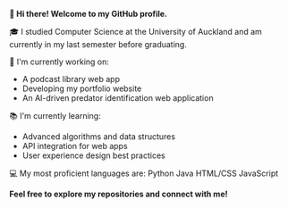 **👋 Hi there! Welcome to my GitHub profile.**

🎓 I studied Computer Science at the University of Auckland and am currently in my last semester before graduating.


🚀 I'm currently working on:
- A podcast library web app
- Developing my portfolio website
- An AI-driven predator identification web application

  
📚 I'm currently learning:
- Advanced algorithms and data structures
- API integration for web apps
- User experience design best practices

  
💻 My most proficient languages are:
Python
Java
HTML/CSS
JavaScript


**Feel free to explore my repositories and connect with me!**
